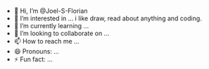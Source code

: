- 👋 Hi, I’m @Joel-S-Florian
- 👀 I’m interested in ... i like draw, read about anything and coding.
- 🌱 I’m currently learning ...
- 💞️ I’m looking to collaborate on ...
- 📫 How to reach me ...
- 😄 Pronouns: ...
- ⚡ Fun fact: ...

<!---
Joel-S-Florian/Joel-S-Florian is a ✨ special ✨ repository because its `README.md` (this file) appears on your GitHub profile.
You can click the Preview link to take a look at your changes.
--->
